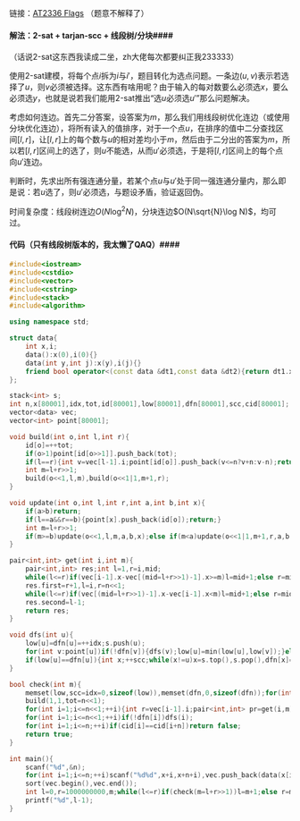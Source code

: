 链接：[AT2336 Flags](https://www.luogu.org/problemnew/show/AT2336)
（题意不解释了）

#### 解法：2-sat + tarjan-scc + 线段树/分块####

（话说2-sat这东西我读成二坐，zh大佬每次都要纠正我233333）

使用2-sat建模，将每个点$i$拆为$i$与$i'$，题目转化为选点问题。一条边$(u,v)$表示若选择了$u$，则$v$必须被选择。这东西有啥用呢？由于输入的每对数要么必须选$x$，要么必须选$y$，也就是说若我们能用2-sat推出“选$u$必须选$u'$”那么问题解决。

考虑如何连边。首先二分答案，设答案为$m$，那么我们用线段树优化连边（或使用分块优化连边），将所有读入的值排序，对于一个点$u$，在排序的值中二分查找区间$[l,r]$，让$[l,r]$上的每个数与$u$的相对差均小于$m$，然后由于二分出的答案为$m$，所以若$[l,r]$区间上的选了，则$u$不能选，从而$u'$必须选，于是将$[l,r]$区间上的每个点向$u'$连边。

判断时，先求出所有强连通分量，若某个点$u$与$u'$处于同一强连通分量内，那么即是说：若$u$选了，则$u'$必须选，与题设矛盾，验证返回伪。

时间复杂度：线段树连边$O(N\log^2N)$，分块连边$O(N\sqrt{N}\log N)$，均可过。

#### 代码（只有线段树版本的，我太懒了QAQ）#### 
```cpp
#include<iostream>
#include<cstdio>
#include<vector>
#include<cstring>
#include<stack>
#include<algorithm>

using namespace std;

struct data{
	int x,i;
	data():x(0),i(0){}
	data(int y,int j):x(y),i(j){}
	friend bool operator<(const data &dt1,const data &dt2){return dt1.x<dt2.x;}
};

stack<int> s;
int n,x[80001],idx,tot,id[80001],low[80001],dfn[80001],scc,cid[80001];
vector<data> vec;
vector<int> point[80001];

void build(int o,int l,int r){
	id[o]=++tot;
	if(o>1)point[id[o>>1]].push_back(tot);
	if(l==r){int v=vec[l-1].i;point[id[o]].push_back(v<=n?v+n:v-n);return;}
	int m=l+r>>1;
	build(o<<1,l,m),build(o<<1|1,m+1,r);
}

void update(int o,int l,int r,int a,int b,int x){
	if(a>b)return;
	if(l==a&&r==b){point[x].push_back(id[o]);return;}
	int m=l+r>>1;
	if(m>=b)update(o<<1,l,m,a,b,x);else if(m<a)update(o<<1|1,m+1,r,a,b,x);else update(o<<1,l,m,a,m,x),update(o<<1|1,m+1,r,m+1,b,x);
}

pair<int,int> get(int i,int m){
	pair<int,int> res;int l=1,r=i,mid;
	while(l<=r)if(vec[i-1].x-vec[(mid=l+r>>1)-1].x>=m)l=mid+1;else r=mid-1;
	res.first=r+1,l=i,r=n<<1;
	while(l<=r)if(vec[(mid=l+r>>1)-1].x-vec[i-1].x<m)l=mid+1;else r=mid-1;
	res.second=l-1;
	return res;
}

void dfs(int u){
	low[u]=dfn[u]=++idx;s.push(u);
	for(int v:point[u])if(!dfn[v]){dfs(v);low[u]=min(low[u],low[v]);}else if(dfn[v]>0)low[u]=min(low[u],dfn[v]);
	if(low[u]==dfn[u]){int x;++scc;while(x!=u)x=s.top(),s.pop(),dfn[x]=-dfn[x],cid[x]=scc;}
}

bool check(int m){
	memset(low,scc=idx=0,sizeof(low)),memset(dfn,0,sizeof(dfn));for(int i=1;i<=80000;++i)point[i].clear();
	build(1,1,tot=n<<1);
	for(int i=1;i<=n<<1;++i){int r=vec[i-1].i;pair<int,int> pr=get(i,m);update(1,1,n<<1,pr.first,i-1,r),update(1,1,n<<1,i+1,pr.second,r);}
	for(int i=1;i<=n<<1;++i)if(!dfn[i])dfs(i);
	for(int i=1;i<=n;++i)if(cid[i]==cid[i+n])return false;
	return true;
}

int main(){
	scanf("%d",&n);
	for(int i=1;i<=n;++i)scanf("%d%d",x+i,x+n+i),vec.push_back(data(x[i],i)),vec.push_back(data(x[i+n],i+n));
	sort(vec.begin(),vec.end());
	int l=0,r=1000000000,m;while(l<=r)if(check(m=l+r>>1))l=m+1;else r=m-1;
	printf("%d",l-1);
}
```